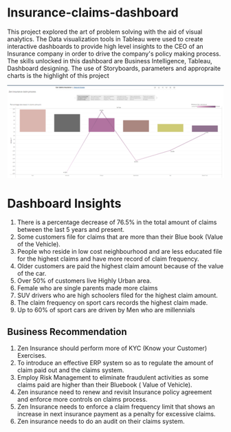 # Insurance-claims-dashboard
 This project explored the art of problem solving with the aid of visual analytics. The Data visualization tools in Tableau were used to create interactive dashboards to provide high level insights to the CEO of an Insurance company in order to drive the company's policy making process. The skills unlocked in this dashboard are Business Intelligence, Tableau, Dashboard designing.
The use of Storyboards, parameters and appropraite charts is the highlight of this project 

![](https://github.com/DeborahOsilade/Insurance-claims-dashboard/blob/main/Dashboard/car%20claims.PNG)

# Dashboard Insights
1. There is a percentage decrease of 76.5% in the total amount of claims between the last 5 years and present.
2. Some customers file for claims that are more than their Blue book (Value of the Vehicle).
3. People who reside in low cost neighbourhood and are less educated file for the highest claims and have more record of claim frequency.
4. Older customers are paid the highest claim amount because of the value of the car.
5. Over 50% of customers live Highly Urban area.
6. Female who are single parents made more claims
7. SUV drivers who are high schoolers filed for the highest claim amount.
8. The claim frequency on sport cars records the highest claim made.
9. Up to 60% of sport cars are driven by Men who are millennials

## Business Recommendation 
1. Zen Insurance should perform more of KYC (Know your Customer) Exercises.
2. To introduce an effective ERP system so as to regulate the amount of claim paid out and the claims system.
3. Employ Risk Management to eliminate fraudulent activities as some claims paid are higher than their Bluebook ( Value of Vehicle).
4. Zen insurance need to renew and revisit Insurance policy agreement and enforce more controls on claims process.
5. Zen Insurance needs to enforce a claim frequency limit that shows an increase in next insurance payment as a penalty for excessive claims.
6. Zen insurance needs to do an audit on their claims system.
